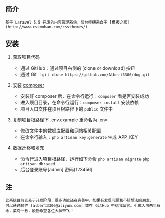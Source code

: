 ## 简介

    基于 Laravel 5.5 开发的内容管理系统，后台模板来自于 [模板之家](http://www.cssmoban.com/cssthemes/)

## 安装

1. 获取项目代码
    * 通过 GitHub：通过项目右侧的 [clone or download] 按钮 
    * 通过 Git   ：`git clone https://github.com/Albert3306/dog.git`

2. 安装 [composer](https://getcomposer.org/download/)
    * 安装好 composer 后，在命令行运行：`composer` 看是否安装成功
    * 进入项目目录，在命令行运行：`composer install` 安装依赖
    * 项目入口文件在项目根路径下的 `public` 文件中

3. 复制项目根路径下 .env.example 重命名为 .env 
    * 修改文件中的数据库配置和网站相关配置
    * 在命令行输入：`php artisan key:generate` 生成 APP_KEY

4. 数据迁移和填充
    * 命令行进入项目根路径，运行如下命令
        `php artisan migrate`
        `php artisan db:seed`
    * 后台登录账号[admin] 密码[123456]

## 注

    此系统目前还处于开发阶段，很多功能还在完善中，如果有发现问题和不错想法的朋友，
    可以通过邮件 [albert3306@aliyun.com] 或在 GitHub 中给我留言。小弟入坑两年有余，菜鸟一枚，殷勤希望各位大神带飞！
